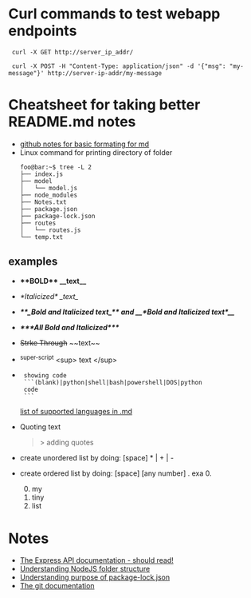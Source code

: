 # Curl commands to test webapp endpoints
```
 curl -X GET http://server_ip_addr/
 
 curl -X POST -H "Content-Type: application/json" -d '{"msg": "my-message"}' http://server-ip-addr/my-message
```
# Cheatsheet for taking better README.md notes
- [github notes for basic formating for md](https://docs.github.com/en/get-started/writing-on-github/getting-started-with-writing-and-formatting-on-github/basic-writing-and-formatting-syntax)
- Linux command for printing directory of folder
    ```console
    foo@bar:~$ tree -L 2
    ├── index.js
    ├── model
    │   └── model.js
    ├── node_modules
    ├── Notes.txt
    ├── package.json
    ├── package-lock.json
    ├── routes
    │   └── routes.js
    └── temp.txt
    ```
## examples
 - **\*\*BOLD\*\* \_\_text\_\_**
 - *\*Italicized\* \_text\_*
 - **_\*\*\_Bold and Italicized text\_\*\* and \_\_\*Bold and Italicized text\*\_\__**
 - ***\*\*\*All Bold and Italicized\*\*\****
 - ~~Strke Through~~ \~\~text\~\~
 - <sup>super-script</sup> \<sup> text \</sup>
 - ````
    showing code
    ```(blank)|python|shell|bash|powershell|DOS|python
    code
    ```
   ````
   [list of supported languages in .md](https://docs.readme.com/rdmd/docs/code-blocks)
- Quoting text
    > \> adding quotes 
- create unordered list by doing: [space] * | + | -
- create ordered list by doing: [space] [any number] . exa 0.
    
    0. my
    0. tiny
    0. list


 


# Notes
- [The Express API documentation - should read!](https://expressjs.com/en/4x/api.html)
- [Understanding NodeJS folder structure](https://www.geeksforgeeks.org/folder-structure-for-a-node-js-project/)
- [Understanding purpose of package-lock.json](https://stackoverflow.com/questions/44297803/what-is-the-role-of-the-package-lock-json)
- [The git documentation](https://git-scm.com/doc)
